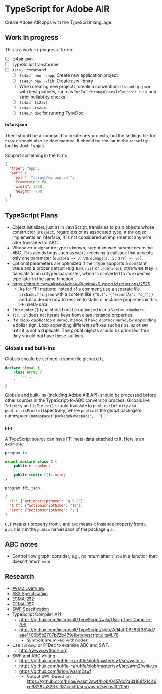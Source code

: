 # TypeScript for Adobe AIR

Create Adobe AIR apps with the TypeScript language.

## Work in progress

This is a work-in-progress. To-do:

- [ ] ts4air.json
- [ ] TypeScript transformer
- [ ] `ts4air` command
  - [ ] `ts4air new --app`: Create new application project
  - [ ] `ts4air new --lib`: Create new library
  - [ ] When creating new projects, create a conventional `tsconfig.json` with best pratices, such as `"noFallthroughCasesInSwitch": true` and strict nullability checks.
  - [ ] `ts4air ts2swf`
  - [ ] `ts4air ts2abc`
  - [ ] `ts4air doc` for running TypeDoc.

#### ts4air.json

There should be a command to create new projects, but the settings file for `ts4air`
should also be documented. It should be similiar to the `asconfigc` tool by Josh Tynjala.

Support something in the form:

```json
{
  "type": "app",
  "swf": {
    "path": "target/my-app.swf",
    "framerate": 60,
    "width": 1350,
    "height": 700
  }
}
```

## TypeScript Plans

- Object initializer, just as in JavaScript, translates to plain objects whose constructor is `Object`, regardless of its associated type. If the object implements an interface, it is not considered an implementor anymore after translated to ABC.
- Whenever a signature type is known, output unused parameters to the ABC. This avoids bugs such as `map()` receiving a callback that accepts only one parameter (`o.map(a => v)` vs. `o.map((a, i, arr) => v)`).
- Optional parameters are optimized if their type supports a constant value and a proper default (e.g. `NaN`, `null` or `undefined`); otherwise they'll translate to an untyped parameter, which is converted to its expected type later in the same function.
- https://github.com/airsdk/Adobe-Runtime-Support/discussions/2595
  - As for FFI matters: instead of a comment, use a separate file `srcName.ffi.json` with a content like `{"Q.f": {"exportAs": "q_f"}}` and also decide how to resolve to static or instance properties in this FFI meta-data.
- The `number[]` type should not be optimized into a `Vector.<Number>`.
- `for..in` does not iterate keys from class instance properties.
- If a class duplicates a name, it should have another name, by appending a dollar sign. Loop appending different suffixes such as `$1`, `$2` or `$90` until it is not a duplicate. The global objects should be priorized, thus they should not have these suffixes.

### Globals and built-ins

Globals should be defined in some file global.d.ts.

```typescript
declare global {
    class Array {
        // ...
    }
}
```

Globals and built-ins (including Adobe AIR API) should be processed before other sources in the TypeScript-to-ABC conversion process. Globals like `Infinity` and `isFinite()` should translate to `public::Infinity` and `public::isFinite` respectively, where `public` is the global package's namespace (`namespace('packageNamespace', '')`).

### FFI

A TypeScript source can have FFI meta-data attached to it. Here is an example:

`program.ts`

```typescript
export declare class C {
    public x: number;

    public static f(): void;
}
```

`program.ffi.json`

```json
{
  "C": {"actionscriptName": "q.b.C"},
  "C.f": {"actionscriptName": "f2"},
  "C#x": {"actionscriptName": "y"}
}
```

`C.f` means `f` property from `C` and `C#x` means `x` instance property from `C`. `q.b.C` is `C` in the `public` namespace of the package `q.b`.

## ABC notes

- Control flow graph: consider, e.g., no return after `throw` in a function that doesn't return `void`.

## Research

- [AVM2 Overview](https://web.archive.org/web/20211021025012/https://jmendeth.com/snapshot/4d9475cfb10af8142e331551dc9b91e1217dc8c6/media/2014-05-17-reverse-engineering-flash/avm2overview.pdf)
- [AS3 Specification](research/ActionScript%203%20Language%20Specification.pdf)
- [ECMA-262](research/ECMA-262_3rd_edition_december_1999.pdf)
- [ECMA-357](research/ECMA-357_2nd_edition_december_2005.pdf)
- [SWF Specification](research/swf-spec-19.pdf)
- TypeScript Compiler API
  - https://github.com/microsoft/TypeScript/wiki/Using-the-Compiler-API
  - https://github.com/microsoft/TypeScript/blob/7c14aff09383f3814d7aae1406b5b2707b72b479/lib/typescript.d.ts#L78
    - Symbols are mixed with nodes.
- Use `swfdump` or FFDec to examine ABC and SWF.
  - http://www.swftools.org
- SWF and ABC writing
  - https://github.com/ruffle-rs/ruffle/blob/master/swf/src/write.rs
  - https://github.com/ruffle-rs/ruffle/blob/master/swf/src/avm2/write.rs
  - https://github.com/brion/wasm2swf
    - Output SWF based on https://github.com/brion/wasm2swf/blob/0457dc2a3d188f21446de98282a3267d381ccc10/src/wasm2swf.js#L2059